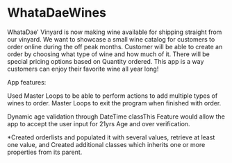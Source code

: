 # WhataDaeWines
WhataDae' Vinyard is now making wine available for shipping straight from our vinyard. We want to showcase a small wine catalog for customers to order online during the off peak months.  Customer will be able to create an order by choosing what type of wine and how much of it. There will be special pricing options based on Quantity ordered. This app is a way customers can enjoy their favorite wine all year long!

App features:

Used Master Loops to be able to  perform actions to add multiple types of wines to order. Master Loops to exit the program when finished with order. 

Dynamic age validation through DateTime classThis Feature would allow the app to accept the user input for  21yrs Age and over verification.

*Created  orderlists and populated it with
several values, retrieve at least one value, and
Created additional classes which inherits one or more properties from its parent.
